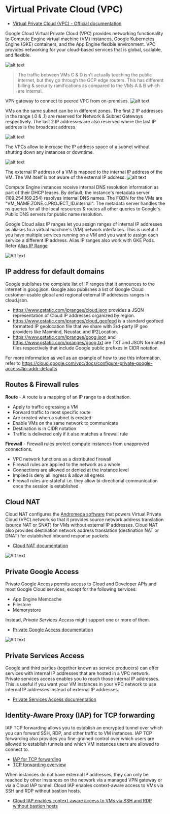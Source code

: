 # Virtual Private Cloud (VPC)
* [Virtual Private Cloud (VPC) - Official documentation](https://cloud.google.com/vpc/docs)

Google Cloud Virtual Private Cloud (VPC) provides networking functionality to Compute Engine virtual machine (VM) instances, Google Kubernetes Engine (GKE) containers, and the App Engine flexible environment. VPC provides networking for your cloud-based services that is global, scalable, and flexible.

![alt text](/images/vpc-basics.png)

> The traffic between VMs C & D isn't actually touching the public internet, but they go through the GCP edge routers. This has different billing & security ramifications as compared to the VMs A & B which are internal.

VPN gateway to connect to peered VPC from on-premises.
![alt text](/images/vpc-network-vpn-gwy.png)

VMs on the same subnet can be in different zones. The first 2 IP addresses in the range (.0 & .1) are reserved for Network & Subnet Gateways respectively. The last 2 IP addresses are also reserved where the last IP address is the broadcast address.

![alt text](/images/vpc-subnetwork-cross-zones.png)

The VPCs allow to increase the IP address space of a subnet   without shutting down any instances or downtime.

![alt text](/images/vpc-subnet-expansion.png)

The external IP address of a VM is mapped to the internal IP address of the VM. The VM itself is not aware of the external IP address.
![alt text](/images/vm-ext-ip-mapping-internal-ip.png)

Compute Engine instances receive internal DNS resolution information as part of their DHCP leases. By default, the instance's metadata server (169.254.169.254) resolves internal DNS names. The FQDN for the VMs are "VM_NAME.ZONE.c.PROJECT_ID.internal". The metadata server handles the ns queries for all the local resources & routes all other queries to Google's Public DNS servers for public name resolution.

Google Cloud alias IP ranges let you assign ranges of internal IP addresses as aliases to a virtual machine's (VM) network interfaces. This is useful if you have multiple services running on a VM and you want to assign each service a different IP address. Alias IP ranges also work with GKE Pods. Refer [Alias IP Range](https://cloud.google.com/vpc/docs/alias-ip)

![Alt text](/images/alias-ip-range.png)

## IP address for default domains
Google publishes the complete list of IP ranges that it announces to the internet in goog.json.
Google also publishes a list of Google Cloud customer-usable global and regional external IP
addresses ranges in cloud.json.
* https://www.gstatic.com/ipranges/cloud.json provides a JSON representation of Cloud
IP addresses organized by region.
* https://www.gstatic.com/ipranges/cloud_geofeed is a standard geofeed formatted IP
geolocation file that we share with 3rd-party IP geo providers like Maxmind, Neustar, and
IP2Location.
* https://www.gstatic.com/ipranges/goog.json and https://www.gstatic.com/ipranges/goog.txt are TXT and JSON formatted files
respectively that include Google public prefixes in CIDR notation.

For more information as well as an example of how to use this information, refer to
https://cloud.google.com/vpc/docs/configure-private-google-access#ip-addr-defaults

## Routes & Firewall rules
**Route** - A route is a mapping of an IP range to a destination.
* Apply to traffic egressing a VM
* Forward traffic to most specific route
* Are created when a subnet is created
* Enable VMs on the same network to communicate
* Destination is in CIDR notation
* Traffic is delivered only if it also matches a firewall rule

**Firewall** - Firewall rules protect compute instances from unapproved connections.
* VPC network functions as a distributed firewall
* Firewall rules are applied to the network as a whole
* Connections are allowed or denied at the instance level
* Implied is deny all ingress & allow all egress
* Firewall rules are stateful i.e. they allow bi-directional communication once the session is established

## Cloud NAT
Cloud NAT configures the [Andromeda software](https://cloudplatform.googleblog.com/2014/04/enter-andromeda-zone-google-cloud-platforms-latest-networking-stack.html) that powers Virtual Private Cloud (VPC) network so that it provides source network address translation (source NAT or SNAT) for VMs without external IP addresses. Cloud NAT also provides destination network address translation (destination NAT or DNAT) for established inbound response packets.
* [Cloud NAT documentation](https://cloud.google.com/nat/docs/overview)

![Alt text](/images/cloud-nat.png)

## Private Google Access
Private Google Access permits access to Cloud and Developer APIs and most Google Cloud services, except for the following services:
* App Engine Memcache
* Filestore
* Memorystore

Instead, *Private Services Access* might support one or more of them.
* [Private Google Access documentation](https://cloud.google.com/vpc/docs/private-google-access)

![Alt text](/images/private-google-access.png)

## Private Services Access
Google and third parties (together known as service producers) can offer services with internal IP addresses that are hosted in a VPC network. Private services access enables you to reach those internal IP addresses. This is useful if you want your VM instances in your VPC network to use internal IP addresses instead of external IP addresses.

* [Private Services Access documentation](https://cloud.google.com/vpc/docs/private-services-access#private-services-supported-services)

## Identity-Aware Proxy (IAP) for TCP forwarding
IAP TCP forwarding allows you to establish an encrypted tunnel over which you can forward SSH, RDP, and other traffic to VM instances. IAP TCP forwarding also provides you fine-grained control over which users are allowed to establish tunnels and which VM instances users are allowed to connect to.
* [IAP for TCP forwarding](https://cloud.google.com/iap/docs/using-tcp-forwarding)
* [TCP forwarding overview](https://cloud.google.com/iap/docs/tcp-forwarding-overview)

When instances do not have external IP addresses, they can only be reached by other instances on the network via a managed VPN gateway or via a Cloud IAP tunnel. Cloud IAP enables context-aware access to VMs via SSH and RDP without bastion hosts. 
* [Cloud IAP enables context-aware access to VMs via SSH and RDP without bastion hosts](https://cloud.google.com/blog/products/identity-security/cloud-iap-enables-context-aware-access-to-vms-via-ssh-and-rdp-without-bastion-hosts)